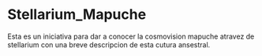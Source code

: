# Stellarium_Mapuche
Esta es un iniciativa para dar a conocer la cosmovision mapuche atravez de stellarium con una breve descripcion de esta cutura ansestral.
